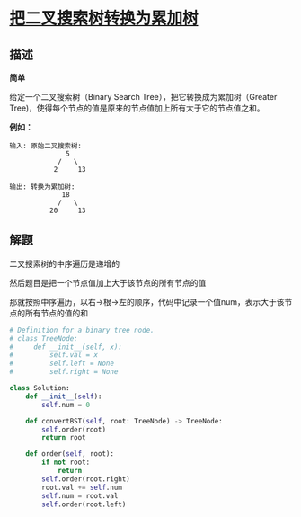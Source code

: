 # [把二叉搜索树转换为累加树](https://leetcode-cn.com/problems/convert-bst-to-greater-tree/)

## 描述

**简单**

给定一个二叉搜索树（Binary Search Tree），把它转换成为累加树（Greater Tree)，使得每个节点的值是原来的节点值加上所有大于它的节点值之和。

 

**例如：**

```
输入: 原始二叉搜索树:
              5
            /   \
           2     13

输出: 转换为累加树:
             18
            /   \
          20     13

```

## 解题

二叉搜索树的中序遍历是递增的

然后题目是把一个节点值加上大于该节点的所有节点的值

那就按照中序遍历，以右->根->左的顺序，代码中记录一个值num，表示大于该节点的所有节点的值的和



```python
# Definition for a binary tree node.
# class TreeNode:
#     def __init__(self, x):
#         self.val = x
#         self.left = None
#         self.right = None

class Solution:
    def __init__(self):
        self.num = 0

    def convertBST(self, root: TreeNode) -> TreeNode:
        self.order(root)
        return root

    def order(self, root):
        if not root:
            return
        self.order(root.right)
        root.val += self.num
        self.num = root.val
        self.order(root.left)
```

